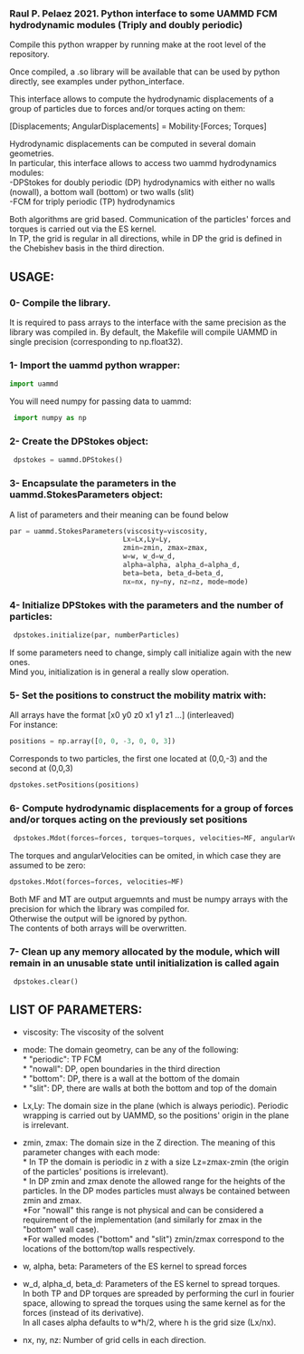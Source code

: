 ### Raul P. Pelaez 2021. Python interface to some UAMMD FCM hydrodynamic modules (Triply and doubly periodic)
Compile this python wrapper by running make at the root level of the repository.

Once compiled, a .so library will be available that can be used by python directly, see examples under python_interface.  

This interface allows to compute the hydrodynamic displacements of a group of particles due to forces and/or torques acting on them:  

 [Displacements; AngularDisplacements] = Mobility·[Forces; Torques]  
 
Hydrodynamic displacements can be computed in several domain geometries.  
In particular, this interface allows to access two uammd hydrodynamics modules:  
 -DPStokes for doubly periodic (DP) hydrodynamics with either no walls (nowall), a bottom wall (bottom) or two walls (slit)  
 -FCM for triply periodic (TP) hydrodynamics  

Both algorithms are grid based. Communication of the particles' forces and torques is carried out via the ES kernel.  
In TP, the grid is regular in all directions, while in DP the grid is defined in the Chebishev basis in the third direction.  

## USAGE:
### 0- Compile the library. 
It is required to pass arrays to the interface with the same precision as the library was compiled in. By default, the Makefile will compile UAMMD in single precision (corresponding to np.float32).
### 1- Import the uammd python wrapper:
  ```python
  import uammd
  ```
You will need numpy for passing data to uammd:  
```python 
 import numpy as np
 ```
### 2- Create the DPStokes object:  
```python 
 dpstokes = uammd.DPStokes()
 ```
### 3- Encapsulate the parameters in the uammd.StokesParameters object: 
 A list of parameters and their meaning can be found below  
 ```python 
 par = uammd.StokesParameters(viscosity=viscosity,
                             Lx=Lx,Ly=Ly,
                             zmin=zmin, zmax=zmax,
                             w=w, w_d=w_d,
                             alpha=alpha, alpha_d=alpha_d,
                             beta=beta, beta_d=beta_d,
                             nx=nx, ny=ny, nz=nz, mode=mode)
```
### 4- Initialize DPStokes with the parameters and the number of particles:  
```python 
 dpstokes.initialize(par, numberParticles)
```
 If some parameters need to change, simply call initialize again with the new ones.  
 Mind you, initialization is in general a really slow operation.  
### 5- Set the positions to construct the mobility matrix with:  
 All arrays have the format [x0 y0 z0 x1 y1 z1 ...] (interleaved)  
 For instance:  
 ```python 
 positions = np.array([0, 0, -3, 0, 0, 3])
 ```
 Corresponds to two particles, the first one located at (0,0,-3) and the second at (0,0,3)  
 ```python 
 dpstokes.setPositions(positions)
 ```
### 6- Compute hydrodynamic displacements for a group of forces and/or torques acting on the previously set positions  
```python 
 dpstokes.Mdot(forces=forces, torques=torques, velocities=MF, angularVelocities=MT)
 ```
 The torques and angularVelocities can be omited, in which case they are assumed to be zero:  
 ```python 
 dpstokes.Mdot(forces=forces, velocities=MF)
 ```
 Both MF and MT are output arguemnts and must be numpy arrays with the precision for which the library was compiled for.  
 Otherwise the output will be ignored by python.  
 The contents of both arrays will be overwritten.  
### 7- Clean up any memory allocated by the module, which will remain in an unusable state until initialization is called again  
```python 
 dpstokes.clear()
```



## LIST OF PARAMETERS:

* viscosity: The viscosity of the solvent  

* mode:      The domain geometry, can be any of the following:  
       * "periodic": TP FCM  
       * "nowall":   DP, open boundaries in the third direction  
       * "bottom":   DP, there is a wall at the bottom of the domain  
       * "slit":     DP, there are walls at both the bottom and top of the domain  

* Lx,Ly:     The domain size in the plane (which is always periodic). Periodic wrapping is carried out by UAMMD, so the positions' origin in the plane is irrelevant.  

* zmin, zmax: The domain size in the Z direction. The meaning of this parameter changes with each mode:  
             * In TP the domain is periodic in z with a size Lz=zmax-zmin (the origin of the particles' positions is irrelevant).  
             * In DP zmin and zmax denote the allowed range for the heights of the particles. In the DP modes particles must always be contained between zmin and zmax.  
                *For "nowall" this range is not physical and can be considered a requirement of the implementation (and similarly for zmax in the "bottom" wall case).  
                *For walled modes ("bottom" and "slit") zmin/zmax correspond to the locations of the bottom/top walls respectively.  

* w, alpha, beta: Parameters of the ES kernel to spread forces  
* w_d, alpha_d, beta_d: Parameters of the ES kernel to spread torques.  
     In both TP and DP torques are spreaded by performing the curl in fourier space, allowing to spread the torques using the same kernel as for the forces (instead of its derivative).  
     In all cases alpha defaults to w*h/2, where h is the grid size (Lx/nx).  

* nx, ny, nz: Number of grid cells in each direction.  
